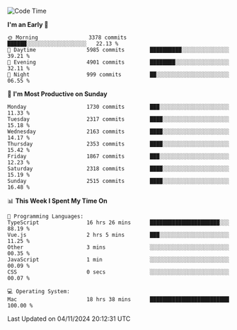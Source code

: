 <!--START_SECTION:waka-->
![Code Time](http://img.shields.io/badge/Code%20Time-4%2C494%20hrs%2052%20mins-blue)

**I'm an Early 🐤** 

```text
🌞 Morning                3378 commits        ██████░░░░░░░░░░░░░░░░░░░   22.13 % 
🌆 Daytime                5985 commits        ██████████░░░░░░░░░░░░░░░   39.21 % 
🌃 Evening                4901 commits        ████████░░░░░░░░░░░░░░░░░   32.11 % 
🌙 Night                  999 commits         ██░░░░░░░░░░░░░░░░░░░░░░░   06.55 % 
```
📅 **I'm Most Productive on Sunday** 

```text
Monday                   1730 commits        ███░░░░░░░░░░░░░░░░░░░░░░   11.33 % 
Tuesday                  2317 commits        ████░░░░░░░░░░░░░░░░░░░░░   15.18 % 
Wednesday                2163 commits        ████░░░░░░░░░░░░░░░░░░░░░   14.17 % 
Thursday                 2353 commits        ████░░░░░░░░░░░░░░░░░░░░░   15.42 % 
Friday                   1867 commits        ███░░░░░░░░░░░░░░░░░░░░░░   12.23 % 
Saturday                 2318 commits        ████░░░░░░░░░░░░░░░░░░░░░   15.19 % 
Sunday                   2515 commits        ████░░░░░░░░░░░░░░░░░░░░░   16.48 % 
```


📊 **This Week I Spent My Time On** 

```text
💬 Programming Languages: 
TypeScript               16 hrs 26 mins      ██████████████████████░░░   88.19 % 
Vue.js                   2 hrs 5 mins        ███░░░░░░░░░░░░░░░░░░░░░░   11.25 % 
Other                    3 mins              ░░░░░░░░░░░░░░░░░░░░░░░░░   00.35 % 
JavaScript               1 min               ░░░░░░░░░░░░░░░░░░░░░░░░░   00.09 % 
CSS                      0 secs              ░░░░░░░░░░░░░░░░░░░░░░░░░   00.07 % 

💻 Operating System: 
Mac                      18 hrs 38 mins      █████████████████████████   100.00 % 
```


 Last Updated on 04/11/2024 20:12:31 UTC
<!--END_SECTION:waka-->
